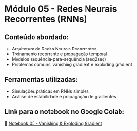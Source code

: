 # Módulo 05 - Redes Neurais Recorrentes (RNNs)

## Conteúdo abordado:
- Arquitetura de Redes Neurais Recorrentes
- Treinamento recorrente e propagação temporal
- Modelos sequência-para-sequência (seq2seq)
- Problemas comuns: vanishing gradient e exploding gradient

## Ferramentas utilizadas:
- Simulações práticas em RNNs simples
- Análise de estabilidade e propagação de gradientes

## Link para o notebook no Google Colab:
🔗 [Notebook 05 - Vanishing & Exploding Gradient](https://colab.research.google.com/github/alan-barzilay/NLPortugues/blob/master/Semana%2005/05%20-%20Vanishing%20Exploding%20Gradient.ipynb)
